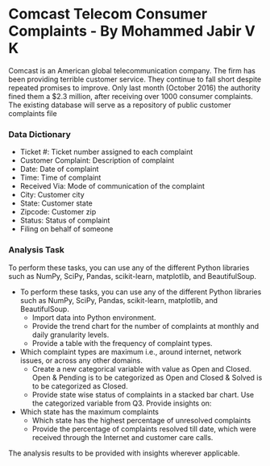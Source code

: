 # Comcast Telecom Consumer Complaints - By Mohammed Jabir V K

Comcast is an American global telecommunication company. The firm has been providing terrible customer service. They continue to fall short despite repeated promises to improve. Only last month (October 2016) the authority fined them a $2.3 million, after receiving over 1000 consumer complaints.
The existing database will serve as a repository of public customer complaints file

### Data Dictionary
* Ticket #: Ticket number assigned to each complaint
* Customer Complaint: Description of complaint
* Date: Date of complaint
* Time: Time of complaint
* Received Via: Mode of communication of the complaint
* City: Customer city
* State: Customer state
* Zipcode: Customer zip
* Status: Status of complaint
* Filing on behalf of someone


### Analysis Task

To perform these tasks, you can use any of the different Python libraries such as NumPy, SciPy, Pandas, scikit-learn, matplotlib, and BeautifulSoup.

- To perform these tasks, you can use any of the different Python libraries such as NumPy, SciPy, Pandas, scikit-learn, matplotlib, and BeautifulSoup.
    -  Import data into Python environment.
    - Provide the trend chart for the number of complaints at monthly and daily granularity levels.
    - Provide a table with the frequency of complaint types.
- Which complaint types are maximum i.e., around internet, network issues, or across any other domains.
    - Create a new categorical variable with value as Open and Closed. Open & Pending is to be categorized as Open and Closed & Solved is to be categorized as Closed.
    - Provide state wise status of complaints in a stacked bar chart. Use the categorized variable from Q3. Provide insights on:
- Which state has the maximum complaints
    - Which state has the highest percentage of unresolved complaints
    - Provide the percentage of complaints resolved till date, which were received through the Internet and customer care calls.

The analysis results to be provided with insights wherever applicable.



